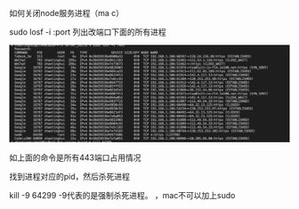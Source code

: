 如何关闭node服务进程（ma c）

sudo losf -i :port  列出改端口下面的所有进程

![image-20230823164839340](image-20230823164839340.png)

如上面的命令是所有443端口占用情况



找到进程对应的pid，然后杀死进程 

kill -9 64299  -9代表的是强制杀死进程。 ，mac不可以加上sudo
